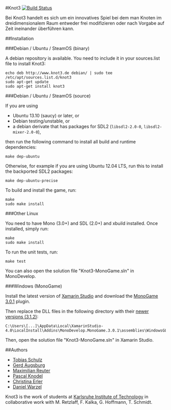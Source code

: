 #Knot3 [![Build Status](https://travis-ci.org/pse-knot/knot3-code.png?branch=master)](https://travis-ci.org/pse-knot/knot3-code)

Bei Knot3 handelt es sich um ein innovatives Spiel bei dem man Knoten im dreidimensionalem Raum entweder frei modifizieren oder nach Vorgabe auf Zeit ineinander überführen kann.

##Installation

###Debian / Ubuntu / SteamOS (binary)

A debian repository is available. You need to include it in your sources.list file to install Knot3:

    echo deb http://www.knot3.de debian/ | sudo tee /etc/apt/sources.list.d/knot3
    sudo apt-get update
    sudo apt-get install knot3

###Debian / Ubuntu / SteamOS (source)

If you are using

  * Ubuntu 13.10 (saucy) or later, or
  * Debian testing/unstable, or
  * a debian derivate that has packages for SDL2 (`libsdl2-2.0-0`, `libsdl2-mixer-2.0-0`),

then run the following command to install all build and runtime dependencies:

    make dep-ubuntu

Otherwise, for example if you are using Ubuntu 12.04 LTS, run this to install the backported SDL2 packages:

    make dep-ubuntu-precise

To build and install the game, run:

    make
    sudo make install

###Other Linux

You need to have Mono (3.0+) and SDL (2.0+) and xbuild installed. Once installed,
simply run:

    make
    sudo make install

To run the unit tests, run:

    make test

You can also open the solution file "Knot3-MonoGame.sln" in MonoDevelop.

###Windows (MonoGame)

Install the latest version of [Xamarin Studio](http://monodevelop.com/download) and download the
[MonoGame 3.0.1](http://monogame.codeplex.com/downloads/get/632972) plugin.

Then replace the DLL files in the following directory with their
[newer versions (3.1.2)](https://github.com/pse-knot/MonoGame/releases/download/v3.1.2/MonoGame-Windows-3.1.2.zip):

    C:\Users\[...]\AppData\Local\XamarinStudio-4.0\LocalInstall\Addins\MonoDevelop.MonoGame.3.0.1\assemblies\WindowsGL

Then, open the solution file "Knot3-MonoGame.sln" in Xamarin Studio.

##Authors

* [Tobias Schulz](https://github.com/tobiasschulz)
* [Gerd Augsburg](https://github.com/Balduro)
* [Maximilian Reuter](https://github.com/Maximilian-Reuter)
* [Pascal Knodel](https://github.com/pse)
* [Christina Erler](https://github.com/Sakurachan4)
* [Daniel Warzel](https://github.com/wudi0910)

Knot3 is the work of students at [Karlsruhe Institute of Technology](http://www.kit.edu)
in collaborative work with M. Retzlaff, F. Kalka, G. Hoffmann, T. Schmidt.

